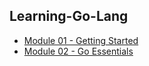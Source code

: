 ## Learning-Go-Lang

- [Module 01 - Getting Started](module-01/README.md)
- [Module 02 - Go Essentials](module-02/README.md)
